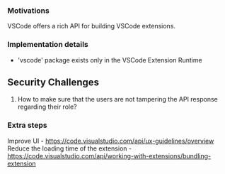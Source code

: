 ### Motivations

VSCode offers a rich API for building VSCode extensions.

### Implementation details

- 'vscode' package exists only in the VSCode Extension Runtime

## Security Challenges
1. How to make sure that the users are not tampering the API response regarding their role?


### Extra steps

Improve UI - https://code.visualstudio.com/api/ux-guidelines/overview
Reduce the loading time of the extension - https://code.visualstudio.com/api/working-with-extensions/bundling-extension

